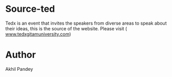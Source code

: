 Source-ted
==========

Tedx is an event that invites the speakers from diverse
areas to speak about their ideas, this is the source of 
the website. Please visit ( www.tedxgitamuniversity.com)


Author
=====

Akhil Pandey
